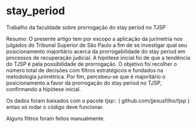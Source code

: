 # stay_period
Trabalho da faculdade sobre prorrogação do stay period no TJSP

Resumo: O presente artigo tem por escopo a aplicação da jurimetria nos julgados do Tribunal Superior de São Paulo a fim de se investigar qual seu posicionamento majoritário acerca da prorrogabilidade do stay period em processos de recuperação judicial. A hipótese inicial foi de que a tendência do TJSP é pela possibilidade de prorrogação. O objetivo foi recolher o número total de decisões com filtros estratégicos e fundados na metodologia jurimétrica. Por fim, percebeu-se que é majoritário o posicionamento a favor da prorrogação do stay period no TJSP, confirmando a hipótese inicial.

Os dados foram baixados com o pacote tjsp:: ( github.com/jjesusfilho/tjsp ) entao só rodar o código deve funcionar.

Alguns filtros foram feitos manualmente.

